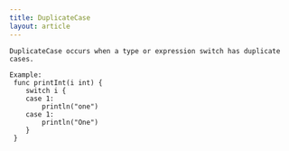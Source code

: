 ```yaml
---
title: DuplicateCase
layout: article
---
```

<!-- Copyright 2023 The Go Authors. All rights reserved.
     Use of this source code is governed by a BSD-style
     license that can be found in the LICENSE file. -->

<!-- Code generated by generrordocs.go; DO NOT EDIT. -->

```
DuplicateCase occurs when a type or expression switch has duplicate
cases.

Example:
 func printInt(i int) {
 	switch i {
 	case 1:
 		println("one")
 	case 1:
 		println("One")
 	}
 }
```

